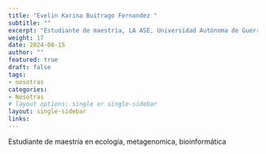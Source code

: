 ```yaml
---
title: "Evelin Karina Buitrago Fernandez "
subtitle: ""
excerpt: "Estudiante de maestría, LA ASE, Universidad Autónoma de Guerrero."
weight: 17
date: 2024-08-15
author: ""
featured: true
draft: false
tags:
- nosotras
categories:
- Nosotras
# layout options: single or single-sidebar
layout: single-sidebar
links:
---
```


Estudiante de maestría en ecología, metagenomica, bioinformática 


